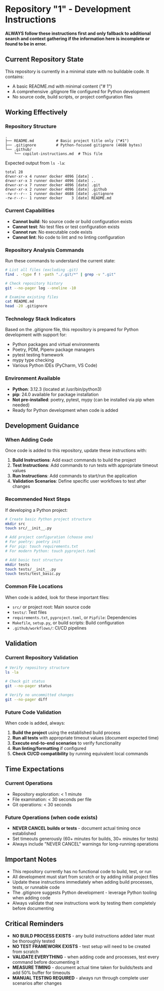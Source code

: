 # Repository "1" - Development Instructions

**ALWAYS follow these instructions first and only fallback to additional search and context gathering if the information here is incomplete or found to be in error.**

## Current Repository State

This repository is currently in a minimal state with no buildable code. It contains:
- A basic README.md with minimal content ("# 1")
- A comprehensive .gitignore file configured for Python development
- No source code, build scripts, or project configuration files

## Working Effectively

### Repository Structure
```
.
├── README.md          # Basic project title only ("#1")
├── .gitignore         # Python-focused gitignore (4688 bytes)
└── .github/
    └── copilot-instructions.md  # This file
```

Expected output from `ls -la`:
```
total 28
drwxr-xr-x 4 runner docker 4096 [date] .
drwxr-xr-x 3 runner docker 4096 [date] ..
drwxr-xr-x 7 runner docker 4096 [date] .git
drwxr-xr-x 2 runner docker 4096 [date] .github
-rw-r--r-- 1 runner docker 4688 [date] .gitignore
-rw-r--r-- 1 runner docker    3 [date] README.md
```

### Current Capabilities
- **Cannot build**: No source code or build configuration exists
- **Cannot test**: No test files or test configuration exists  
- **Cannot run**: No executable code exists
- **Cannot lint**: No code to lint and no linting configuration

### Repository Analysis Commands
Run these commands to understand the current state:
```bash
# List all files (excluding .git)
find . -type f ! -path "./.git/*" | grep -v ".git"

# Check repository history
git --no-pager log --oneline -10

# Examine existing files
cat README.md
head -20 .gitignore
```

### Technology Stack Indicators
Based on the .gitignore file, this repository is prepared for Python development with support for:
- Python packages and virtual environments
- Poetry, PDM, Pipenv package managers
- pytest testing framework
- mypy type checking
- Various Python IDEs (PyCharm, VS Code)

### Environment Available
- **Python**: 3.12.3 (located at /usr/bin/python3)
- **pip**: 24.0 available for package installation
- **Not pre-installed**: poetry, pytest, mypy (can be installed via pip when needed)
- Ready for Python development when code is added

## Development Guidance

### When Adding Code
Once code is added to this repository, update these instructions with:

1. **Build Instructions**: Add exact commands to build the project
2. **Test Instructions**: Add commands to run tests with appropriate timeout values
3. **Run Instructions**: Add commands to start/run the application
4. **Validation Scenarios**: Define specific user workflows to test after changes

### Recommended Next Steps
If developing a Python project:
```bash
# Create basic Python project structure
mkdir src
touch src/__init__.py

# Add project configuration (choose one)
# For poetry: poetry init
# For pip: touch requirements.txt
# For modern Python: touch pyproject.toml

# Add basic test structure
mkdir tests
touch tests/__init__.py
touch tests/test_basic.py
```

### Common File Locations
When code is added, look for these important files:
- `src/` or project root: Main source code
- `tests/`: Test files
- `requirements.txt`, `pyproject.toml`, or `Pipfile`: Dependencies
- `Makefile`, `setup.py`, or build scripts: Build configuration
- `.github/workflows/`: CI/CD pipelines

## Validation

### Current Repository Validation
```bash
# Verify repository structure
ls -la

# Check git status
git --no-pager status

# Verify no uncommitted changes
git --no-pager diff
```

### Future Code Validation
When code is added, always:
1. **Build the project** using the established build process
2. **Run all tests** with appropriate timeout values (document expected time)
3. **Execute end-to-end scenarios** to verify functionality
4. **Run linting/formatting** if configured
5. **Check CI/CD compatibility** by running equivalent local commands

## Time Expectations

### Current Operations
- Repository exploration: < 1 minute
- File examination: < 30 seconds per file
- Git operations: < 30 seconds

### Future Operations (when code exists)
- **NEVER CANCEL builds or tests** - document actual timing once established
- Set timeouts generously (60+ minutes for builds, 30+ minutes for tests)
- Always include "NEVER CANCEL" warnings for long-running operations

## Important Notes

- This repository currently has no functional code to build, test, or run
- All development must start from scratch or by adding initial project files
- Update these instructions immediately when adding build processes, tests, or runnable code
- The .gitignore suggests Python development - leverage Python tooling when adding code
- Always validate that new instructions work by testing them completely before documenting

## Critical Reminders

- **NO BUILD PROCESS EXISTS** - any build instructions added later must be thoroughly tested
- **NO TEST FRAMEWORK EXISTS** - test setup will need to be created from scratch
- **VALIDATE EVERYTHING** - when adding code and processes, test every command before documenting it
- **MEASURE TIMING** - document actual time taken for builds/tests and add 50% buffer for timeouts
- **MANUAL TESTING REQUIRED** - always run through complete user scenarios after changes